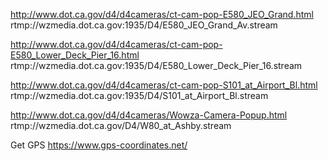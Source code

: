 
http://www.dot.ca.gov/d4/d4cameras/ct-cam-pop-E580_JEO_Grand.html
rtmp://wzmedia.dot.ca.gov:1935/D4/E580_JEO_Grand_Av.stream

http://www.dot.ca.gov/d4/d4cameras/ct-cam-pop-E580_Lower_Deck_Pier_16.html
rtmp://wzmedia.dot.ca.gov:1935/D4/E580_Lower_Deck_Pier_16.stream

http://www.dot.ca.gov/d4/d4cameras/ct-cam-pop-S101_at_Airport_Bl.html
rtmp://wzmedia.dot.ca.gov:1935/D4/S101_at_Airport_Bl.stream

http://www.dot.ca.gov/d4/d4cameras/Wowza-Camera-Popup.html
rtmp://wzmedia.dot.ca.gov/D4/W80_at_Ashby.stream


Get GPS
https://www.gps-coordinates.net/